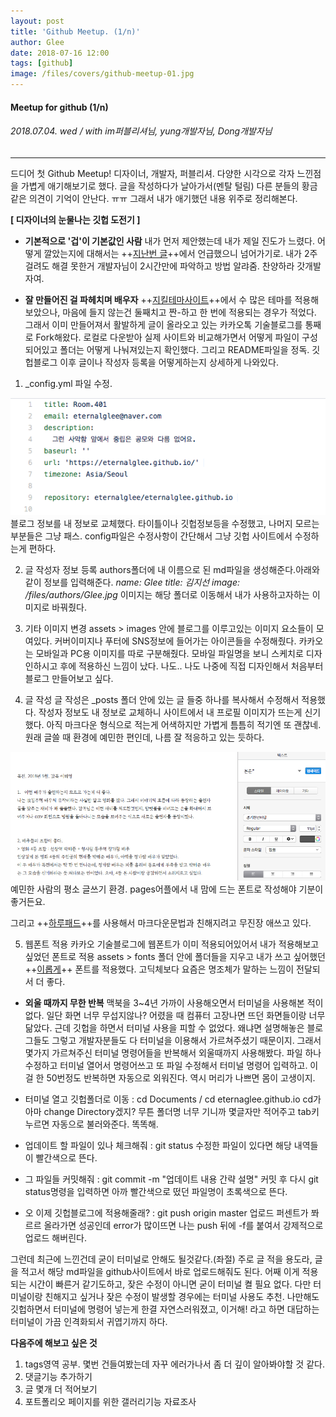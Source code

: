 ```yaml
---
layout: post
title: 'Github Meetup. (1/n)'
author: Glee
date: 2018-07-16 12:00
tags: [github]
image: /files/covers/github-meetup-01.jpg
---
```


#### Meetup for github (1/n)
###### 2018.07.04. wed / with im퍼블리셔님, yung개발자님, Dong개발자님

- - -

드디어 첫 Github Meetup!
디자이너, 개발자, 퍼블리셔. 다양한 시각으로 각자 느낀점을 가볍게 애기해보기로 했다.
글을 작성하다가 날아가서(멘탈 털림) 다른 분들의 황금같은 의견이 기억이 안난다. ㅠㅠ
그래서 내가 애기했던 내용 위주로 정리해본다.

**[ 디자이너의 눈물나는 깃헙 도전기 ]**
  - **기본적으로 '겁'이 기본값인 사람**
  내가 먼저 제안했는데 내가 제일 진도가 느렸다.
  어떻게 깔았는지에 대해서는 ++[지난번 글](https://eternalglee.github.io/2018/07/10/start_github/)++에서 언급했으니 넘어가기로.
  내가 2주걸려도 해결 못한거 개발자님이 2시간만에 파악하고 방법 알랴줌. 찬양하라 갓개발자여.
  
  - **잘 만들어진 걸 파헤치며 배우자**
  ++[지킬테마사이트](https://jekyllthemes.org/)++에서 수 많은 테마를 적용해보았으나, 마음에 들지 않는건 둘째치고 짠-하고 한 번에 적용되는 경우가 적었다.
  그래서 이미 만들어져서 활발하게 글이 올라오고 있는 카카오톡 기술블로그를 통째로 Fork해왔다.
  로컬로 다운받아 실제 사이트와 비교해가면서 어떻게 파일이 구성되어있고 폴더는 어떻게 나눠져있는지 확인했다. 그리고 README파일을 정독. 깃헙블로그 이후 글이나 작성자 등록을 어떻게하는지 상세하게 나와있다.
  
  1. _config.yml 파일 수정.
   <img src="files/config-edit.png">
   블로그 정보를 내 정보로 교체했다.
   타이틀이나 깃헙정보등을 수정했고, 나머지 모르는 부분들은 그냥 패스.
   config파일은 수정사항이 간단해서 그냥 깃헙 사이트에서 수정하는게 편하다.
   
  2. 글 작성자 정보 등록
  authors폴더에 내 이름으로 된 md파일을 생성해준다.아래와 같이 정보를 입력해준다.
  *name: Glee
  title: 김지선
  image: /files/authors/Glee.jpg*
  이미지는 해당 폴더로 이동해서 내가 사용하고자하는 이미지로 바꿔줬다.
  
  3. 기타 이미지 변경
  assets > images 안에 블로그를 이루고있는 이미지 요소들이 모여있다.
  커버이미지나 푸터에 SNS정보에 들어가는 아이콘들을 수정해줬다.
  카카오는 모바일과 PC용 이미지를 따로 구분해줬다.
  모바일 파일명을 보니 스케치로 디자인하시고 후에 적용하신 느낌이 났다.
  나도.. 나도 나중에 직접 디자인해서 처음부터 블로그 만들어보고 싶다.
  
  4. 글 작성
  글 작성은 _posts 폴더 안에 있는 글 들중 하나를 복사해서 수정해서 적용했다.
  작성자 정보도 내 정보로 교체하니 사이트에서 내 프로필 이미지가 뜨는게 신기했다.
  아직 마크다운 형식으로 적는게 어색하지만 가볍게 틈틈히 적기엔 또 괜찮네.
  원래 글쓸 때 환경에 예민한 편인데, 나름 잘 적응하고 있는 듯하다.
  
  <img src="files/write-in-pages.png">
  예민한 사람의 평소 글쓰기 환경.
  pages어플에서 내 맘에 드는 폰트로 작성해야 기분이 좋거든요.
  
  그리고 ++[하루패드](http://pad.haroopress.com/page.html)++를 사용해서 마크다운문법과 친해지려고 무진장 애쓰고 있다.
  
  5. 웹폰트 적용
  카카오 기술블로그에 웹폰트가 이미 적용되어있어서 내가 적용해보고싶었던 폰트로 적용
  assets > fonts 폴더 안에 폴더들을 지우고 내가 쓰고 싶어했던 ++[이롭게](http://font.iropke.com/batang/)++ 폰트를 적용했다.
  고딕체보다 요즘은 명조체가 말하는 느낌이 전달되서 더 좋다. 
  
  
 - **외울 때까지 무한 반복**
  맥북을 3~4년 가까이 사용해오면서 터미널을 사용해본 적이 없다.
  일단 화면 너무 무섭지않나? 어렸을 때 컴퓨터 고장나면 뜨던 화면들이랑 너무 닮았다.
  근데 깃헙을 하면서 터미널 사용을 피할 수 없었다.
  왜냐면 설명해놓은 블로그들도 그렇고 개발자분들도 다 터미널을 이용해서 가르쳐주셨기 때문이지.
  그래서 몇가지 가르쳐주신 터미널 명령어들을 반복해서 외울때까지 사용해봤다.
  파일 하나 수정하고 터미널 열어서 명령어쓰고 또 파일 수정해서 터미널 명령어 입력하고.
  이걸 한 50번정도 반복하면 자동으로 외워진다. 역시 머리가 나쁘면 몸이 고생이지. 
  
  - 터미널 열고 깃헙폴더로 이동 : cd Documents / cd eternaglee.github.io
    cd가 아마 change Directory겠지? 무튼 폴더명 너무 기니까 몇글자만 적어주고 tab키 누르면 자동으로 불러와준다. 똑똑해.
  
  - 업데이트 할 파일이 있나 체크해줘 : git status
    수정한 파일이 있다면 해당 내역들이 빨간색으로 뜬다.
    
  - 그 파일들 커밋해줘 : git commit -m "업데이트 내용 간략 설명"
    커밋 후 다시 git status명령을 입력하면 아까 빨간색으로 떴던 파일명이 초록색으로 뜬다.
  
  - 오 이제 깃헙블로그에 적용해줄래? : git push origin master
    업로드 퍼센트가 쫘르르 올라가면 성공인데 error가 많이뜨면 나는 push 뒤에 -f를 붙여서 강제적으로 업로드 해버린다.
    
  그런데 최근에 느낀건데 굳이 터미널로 안해도 될것같다.(좌절)
  주로 글 적을 용도라, 글을 적고서 해당 md파일을 github사이트에서 바로 업로드해줘도 된다.
  어째 이게 적용되는 시간이 빠른거 같기도하고, 잦은 수정이 아니면 굳이 터미널 켤 필요 없다.
  다만 터미널이랑 친해지고 싶거나 잦은 수정이 발생할 경우에는 터미널 사용도 추천.
  나만해도 깃헙하면서 터미널에 명령어 넣는게 한결 자연스러워졌고, 이거해! 라고 하면 대답하는 터미널이 가끔 인격화되서 귀엽기까지 하다.
  
  
  
  **다음주에 해보고 싶은 것**
  1. tags영역 공부. 몇번 건들여봤는데 자꾸 에러가나서 좀 더 깊이 알아봐야할 것 같다.
  2. 댓글기능 추가하기
  3. 글 몇개 더 적어보기
  4. 포트폴리오 페이지를 위한 갤러리기능 자료조사
  
